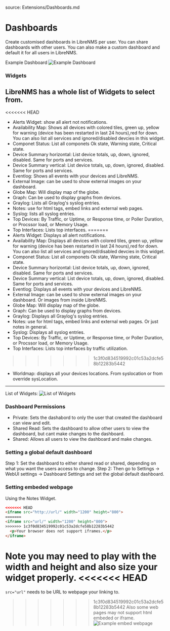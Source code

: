 source: Extensions/Dashboards.md

# Dashboards
Create customised dashboards in LibreNMS per user. You can share dashboards with other users. You can also make a custom dashboard and
default it for all users in LibreNMS.

Example Dashboard
![Example Dashboard](/img/example-dashboard.png)

### Widgets
LibreNMS has a whole list of Widgets to select from. 
--------------------------------------------------------------
<<<<<<< HEAD
+ Alerts Widget: show all alert not notifications.
+ Availability Map: Shows all devices with colored tiles, green up, yellow for warning (device has been restarted in last 24 hours),red   for down. You can also list all services and ignored/disabled devcies in this widget.
+ Componet Status: List all componets Ok state, Warning state, Critical state.
+ Device Summary horizontal: List device totals, up, down, ignored, disabled. Same for ports and services. 
+ Device Summary vertical: List device totals, up, down, ignored, disabled. Same for ports and services.
+ Eventlog: Shows all events with your devices and LibreNMS. 
+ External Image: can be used to show external images on your dashboard. 
+ Globe Map: Will display map of the globe.
+ Graph: Can be used to display graphs from devices. 
+ Graylog: Lists all Graylog's syslog entries.
+ Notes: use for html tags, embed links and external web pages.
+ Syslog: lists all syslog entries.
+ Top Devices: By Traffic, or  Uptime, or Response time, or Poller Duration, or Procssor load, or Memory Usage.
+ Top Interfaces: Lists top interfaces.
=======
+ Alerts Widget: Displays all alert notifications.
+ Availability Map: Displays all devices with colored tiles, green up, yellow for warning (device has been restarted in last 24 hours),red   for down. You can also list all services and ignored/disabled devcies in this widget.
+ Componet Status: List all componets Ok state, Warning state, Critical state.
+ Device Summary horizontal: List device totals, up, down, ignored, disabled. Same for ports and services. 
+ Device Summary vertical: List device totals, up, down, ignored, disabled. Same for ports and services.
+ Eventlog: Displays all events with your devices and LibreNMS. 
+ External Image: can be used to show external images on your dashboard. Or images from inside LibreNMS.
+ Globe Map: Will display map of the globe.
+ Graph: Can be used to display graphs from devices. 
+ Graylog: Displays all Graylog's syslog entries.
+ Notes: use for html tags, embed links and external web pages. Or just notes in general.
+ Syslog: Displays all syslog entries.
+ Top Devices: By Traffic, or  Uptime, or Response time, or Poller Duration, or Procssor load, or Memory Usage.
+ Top Interfaces: Lists top interfaces by traffic utilization.
>>>>>>> 1c3f0d834519992c01c53a2dcfe58b12283b5442
+ Worldmap: displays all your devices locations. From syslocation or from override sysLocation.
--------------------------------------------------------------------

List of Widgets: 
![List of Widgets][image of widgets]

[image of widgets]: /img/list-widgets.png "List of the widgets"


### Dashboard Permissions
- Private: Sets the dashabord to only the user that created the dashboard can view and edit.
- Shared Read: Sets the dashboard to allow other users to view the dashboard, but cant make changes to the dashboard.
- Shared: Allows all users to view the dashboard and make changes.

### Setting a global default dashboard
Step 1: Set the dashboard to either shared read or shared, depending on what you want the users access to change. 
Step 2: Then go to Settings -> WebUI settings -> Dashboard Settings and set the global default dashboard.

### Setting embeded webpage
Using the Notes Widget.
```html
<<<<<<< HEAD
<iframe src="http://url/" width="1200" height="800">
=======
<iframe src="url/" width="1200" height="800">
>>>>>>> 1c3f0d834519992c01c53a2dcfe58b12283b5442
  <p>Your browser does not support iframes.</p>
</iframe>
```
Note you may need to play with the width and height and also size your widget properly.
<<<<<<< HEAD
=======
``` src="url" ``` needs to be URL to webpage your linking to.
>>>>>>> 1c3f0d834519992c01c53a2dcfe58b12283b5442
Also some web pages may not support html embeded or iframe.
![Example embed webpage](/img/example-embed-website.png)



